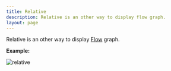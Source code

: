 ```yaml
---
title: Relative
description: Relative is an other way to display flow graph.
layout: page
---
```


Relative is an other way to display [Flow]({{site.url}}{{site.baseurl}}/core_app/journey/web_application/dashboard/detailed_view/flow) graph.


**Example:**

![relative]({{site.url}}{{site.baseurl}}/core_app/journey/web_application/dashboard/detailed_view/flow/images/relative.png)